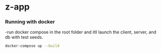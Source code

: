 # z-app

### Running with docker
-run docker compose in the root folder and itll launch the client, server, and db with test seeds.
``` sh
docker-compose up --build
```
